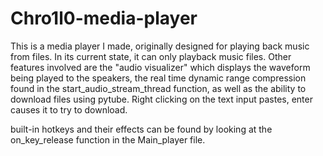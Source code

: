 # Chro1l0-media-player
This is a media player I made, originally designed for playing back music from files.
In its current state, it can only playback music files.
Other features involved are the "audio visualizer" which displays the waveform being played to the speakers, the real time dynamic range compression found in the start_audio_stream_thread function, as well as the ability to download files using pytube. Right clicking on the text input pastes, enter causes it to try to download.

built-in hotkeys and their effects can be found by looking at the on_key_release function in the Main_player file.
